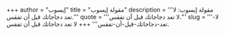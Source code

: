 +++
author = "إيسوب"
title = "مقولة إيسوب"
description = '''مقولة إيسوب: لا تعد دجاجاتك قبل أن تفقس.'''
quote = '''لا تعد دجاجاتك قبل أن تفقس.'''
slug = '''لا-تعد-دجاجاتك-قبل-أن-تفقس'''
+++
لا تعد دجاجاتك قبل أن تفقس.
